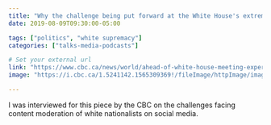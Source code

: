 ```yaml
---
title: "Why the challenge being put forward at the White House's extremism discussion is no easy task"
date: 2019-08-09T09:30:00-05:00

tags: ["politics", "white supremacy"]
categories: ["talks-media-podcasts"]

# Set your external url
link: "https://www.cbc.ca/news/world/ahead-of-white-house-meeting-experts-say-stopping-online-extremism-is-no-easy-task-1.5240846"
image: "https://i.cbc.ca/1.5241142.1565309369!/fileImage/httpImage/image.jpg_gen/derivatives/16x9_620/el-paso-shooting-vigil.jpg"

---
```


I was interviewed for this piece by the CBC on the challenges facing content moderation of white nationalists on social media.